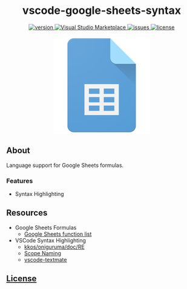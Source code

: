 <div align="center">

  <h1>vscode-google-sheets-syntax </h1>

  <a href="https://marketplace.visualstudio.com/items?itemName=dunstontc.vscode-google-sheets-syntax">
    <img alt="version" src="https://vsmarketplacebadge.apphb.com/version-short/dunstontc.vscode-google-sheets-syntax.svg?style=flat&color=blue" />
  </a>
  <a href="https://marketplace.visualstudio.com/items?itemName=dunstontc.vscode-google-sheets-syntax">
    <img alt="Visual Studio Marketplace" src="https://vsmarketplacebadge.apphb.com/installs-short/dunstontc.vscode-google-sheets-syntax.svg?style=flat&color=blue" />
  </a>
  <a href="https://github.com/tcd/vscode-google-sheets-syntax/issues">
    <img alt="issues" src="https://img.shields.io/github/issues/tcd/vscode-google-sheets-syntax.svg" />
  </a>
  <a href="https://github.com/tcd/vscode-google-sheets-syntax/blob/master/LICENSE">
    <img alt="license" src="https://img.shields.io/badge/license-MIT-blue.svg" />
  </a>

  <br/>
  <br/>

  <img src="https://raw.githubusercontent.com/tcd/vscode-google-sheets-syntax/master/assets/logo/logo.256.png" alt="logo">

</div>

## About

Language support for Google Sheets formulas.

### Features

- Syntax Highlighting


## Resources

- Google Sheets Formulas
    - [Google Sheets function list](https://support.google.com/docs/table/25273?hl=en&ref_topic=3105413)
- VSCode Syntax Highlighting
    - [kkos/oniguruma/doc/RE](https://github.com/kkos/oniguruma/blob/master/doc/RE)
    - [Scope Naming](https://www.sublimetext.com/docs/3/scope_naming.html)
    - [vscode-textmate](https://github.com/Microsoft/vscode-textmate)


## [License](https://github.com/tcd/vscode-google-sheets-syntax/blob/master/LICENSE)

